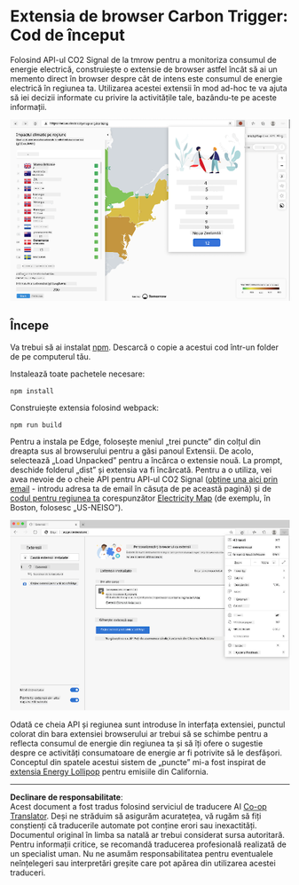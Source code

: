<!--
CO_OP_TRANSLATOR_METADATA:
{
  "original_hash": "26fd39046d264ba185dcb086d3a8cf3e",
  "translation_date": "2025-08-27T22:45:12+00:00",
  "source_file": "5-browser-extension/start/README.md",
  "language_code": "ro"
}
-->
# Extensia de browser Carbon Trigger: Cod de început

Folosind API-ul CO2 Signal de la tmrow pentru a monitoriza consumul de energie electrică, construiește o extensie de browser astfel încât să ai un memento direct în browser despre cât de intens este consumul de energie electrică în regiunea ta. Utilizarea acestei extensii în mod ad-hoc te va ajuta să iei decizii informate cu privire la activitățile tale, bazându-te pe aceste informații.

![captură de ecran a extensiei](../../../../translated_images/extension-screenshot.0e7f5bfa110e92e3875e1bc9405edd45a3d2e02963e48900adb91926a62a5807.ro.png)

## Începe

Va trebui să ai instalat [npm](https://npmjs.com). Descarcă o copie a acestui cod într-un folder de pe computerul tău.

Instalează toate pachetele necesare:

```
npm install
```

Construiește extensia folosind webpack:

```
npm run build
```

Pentru a instala pe Edge, folosește meniul „trei puncte” din colțul din dreapta sus al browserului pentru a găsi panoul Extensii. De acolo, selectează „Load Unpacked” pentru a încărca o extensie nouă. La prompt, deschide folderul „dist” și extensia va fi încărcată. Pentru a o utiliza, vei avea nevoie de o cheie API pentru API-ul CO2 Signal ([obține una aici prin email](https://www.co2signal.com/) - introdu adresa ta de email în căsuța de pe această pagină) și de [codul pentru regiunea ta](http://api.electricitymap.org/v3/zones) corespunzător [Electricity Map](https://www.electricitymap.org/map) (de exemplu, în Boston, folosesc „US-NEISO”).

![instalare](../../../../translated_images/install-on-edge.78634f02842c48283726c531998679a6f03a45556b2ee99d8ff231fe41446324.ro.png)

Odată ce cheia API și regiunea sunt introduse în interfața extensiei, punctul colorat din bara extensiei browserului ar trebui să se schimbe pentru a reflecta consumul de energie din regiunea ta și să îți ofere o sugestie despre ce activități consumatoare de energie ar fi potrivite să le desfășori. Conceptul din spatele acestui sistem de „puncte” mi-a fost inspirat de [extensia Energy Lollipop](https://energylollipop.com/) pentru emisiile din California.

---

**Declinare de responsabilitate**:  
Acest document a fost tradus folosind serviciul de traducere AI [Co-op Translator](https://github.com/Azure/co-op-translator). Deși ne străduim să asigurăm acuratețea, vă rugăm să fiți conștienți că traducerile automate pot conține erori sau inexactități. Documentul original în limba sa natală ar trebui considerat sursa autoritară. Pentru informații critice, se recomandă traducerea profesională realizată de un specialist uman. Nu ne asumăm responsabilitatea pentru eventualele neînțelegeri sau interpretări greșite care pot apărea din utilizarea acestei traduceri.